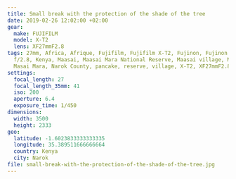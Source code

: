 ```yaml
---
title: Small break with the protection of the shade of the tree
date: 2019-02-26 12:02:00 +02:00
gear:
  make: FUJIFILM
  model: X-T2
  lens: XF27mmF2.8
tags: 27mm, Africa, Afrique, Fujifilm, Fujifilm X-T2, Fujinon, Fujinon XF 27 mm
  f/2.8, Kenya, Maasai, Maasai Mara National Reserve, Maasai village, Masai,
  Masai Mara, Narok County, pancake, reserve, village, X-T2, XF27mmF2.8
settings:
  focal_length: 27
  focal_length_35mm: 41
  iso: 200
  aperture: 6.4
  exposure_time: 1/450
dimensions:
  width: 3500
  height: 2333
geo:
  latitude: -1.6023833333333335
  longitude: 35.389511666666664
  country: Kenya
  city: Narok
file: small-break-with-the-protection-of-the-shade-of-the-tree.jpg
---
```



